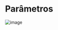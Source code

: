 # Parâmetros
![image](https://github.com/BrunoFMenezes/AprendizadoPorReforcoProfundo/assets/63419920/703d6ac7-3eb2-43f0-9e1d-2fcbd6ba5f2e)
